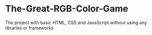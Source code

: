 # The-Great-RGB-Color-Game
The project with basic HTML, CSS and JavaScript without using any libraries or frameworks
